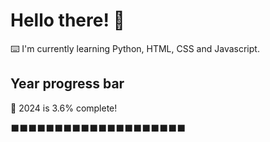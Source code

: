 # Hello there! 👋

⌨️ I'm currently learning Python, HTML, CSS and Javascript.

## Year progress bar

📅 2024 is 3.6% complete!

⬛⬛⬛⬛⬛⬛⬛⬛⬛⬛⬛⬛⬛⬛⬛⬛⬛⬛⬛⬛